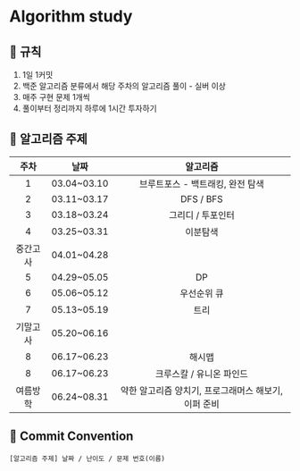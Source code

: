 # Algorithm study   
## 🌻 규칙
1. 1일 1커밋
2. 백준 알고리즘 분류에서 해당 주차의 알고리즘 풀이 - 실버 이상
3. 매주 구현 문제 1개씩
4. 풀이부터 정리까지 하루에 1시간 투자하기

## 📖 알고리즘 주제
|주차|날짜|알고리즘|
|:---:|:---:|:---:|
|1|03.04~03.10|브루트포스 - 백트래킹, 완전 탐색|
|2|03.11~03.17|DFS / BFS|
|3|03.18~03.24|그리디 / 투포인터|
|4|03.25~03.31|이분탐색|
|중간고사|04.01~04.28||
|5|04.29~05.05|DP|
|6|05.06~05.12|우선순위 큐|
|7|05.13~05.19|트리|
|기말고사|05.20~06.16||
|8|06.17~06.23|해시맵|
|8|06.17~06.23|크루스칼 / 유니온 파인드|
|여름방학|06.24~08.31|약한 알고리즘 양치기, 프로그래머스 해보기, 이퍼 준비|

## 🌼 Commit Convention
    [알고리즘 주제] 날짜 / 난이도 / 문제 번호(이름)
